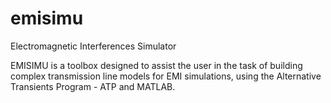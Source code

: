 # emisimu
Electromagnetic Interferences Simulator

EMISIMU is a toolbox designed to assist the user in the task of building complex transmission line models for EMI simulations, using the Alternative Transients Program - ATP and MATLAB.